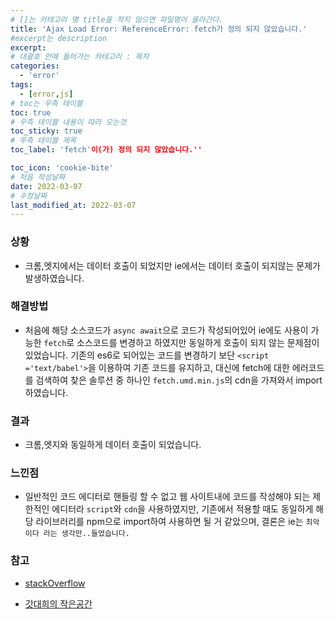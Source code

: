 ```yaml
---
# []는 카테고리 명 title을 적지 않으면 파일명이 올라간다.
title: 'Ajax Load Error: ReferenceError: fetch가 정의 되지 않았습니다.'
#excerpt는 description
excerpt:
# 대괄호 안에 들어가는 카테고리 : 목차
categories:
  - 'error'
tags:
  - [error,js]
# toc는 우측 테이블
toc: true
# 우측 테이블 내용이 따라 오는것
toc_sticky: true
# 우측 테이블 제목
toc_label: 'fetch'이(가) 정의 되지 않았습니다.''

toc_icon: 'cookie-bite'
# 처음 작성날짜
date: 2022-03-07
# 수정날짜
last_modified_at: 2022-03-07
---
```


### 상황

- 크롬,엣지에서는 데이터 호출이 되었지만 ie에서는 데이터 호출이 되지않는 문제가 발생하였습니다.

### 해결방법

- 처음에 해당 소스코드가 `async await`으로 코드가 작성되어있어 ie에도 사용이 가능한 `fetch`로 소스코드를 변경하고 하였지만 동일하게 호출이 되지 않는 문제점이 있었습니다.
  기존의 es6로 되어있는 코드를 변경하기 보단 `<script ='text/babel'>`을 이용하여 기존 코드를 유지하고, 대신에 fetch에 대한 에러코드를 검색하여 찾은 솔루션 중 하나인
  `fetch.umd.min.js`의 cdn을 가져와서 import 하였습니다.

### 결과

- 크롬,엣지와 동일하게 데이터 호출이 되었습니다.

### 느낀점

- 일반적인 코드 에디터로 핸들링 할 수 없고 웹 사이트내에 코드를 작성해야 되는 제한적인 에디터라 `script`와 `cdn`을 사용하였지만, 기존에서 적용할 때도 동일하게 해당 라이브러리를 npm으로 import하여 사용하면 될 거 같았으며,
  결론은 ie는 `최악이다 라는 생각만..들었습니다.`

### 참고

- [stackOverflow](https://stackoverflow.com/questions/44242051/script5009-fetch-is-undefined)

- [갓대희의 작은공간](https://goddaehee.tistory.com/289)
